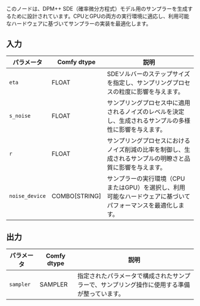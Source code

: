 
このノードは、DPM++ SDE（確率微分方程式）モデル用のサンプラーを生成するために設計されています。CPUとGPUの両方の実行環境に適応し、利用可能なハードウェアに基づいてサンプラーの実装を最適化します。

## 入力

| パラメータ      | Comfy dtype | 説明 |
|----------------|-------------|-------------|
| `eta`          | FLOAT       | SDEソルバーのステップサイズを指定し、サンプリングプロセスの粒度に影響を与えます。|
| `s_noise`      | FLOAT       | サンプリングプロセス中に適用されるノイズのレベルを決定し、生成されるサンプルの多様性に影響を与えます。|
| `r`            | FLOAT       | サンプリングプロセスにおけるノイズ削減の比率を制御し、生成されるサンプルの明瞭さと品質に影響を与えます。|
| `noise_device` | COMBO[STRING]| サンプラーの実行環境（CPUまたはGPU）を選択し、利用可能なハードウェアに基づいてパフォーマンスを最適化します。|

## 出力

| パラメータ    | Comfy dtype | 説明 |
|----------------|-------------|-------------|
| `sampler`    | SAMPLER     | 指定されたパラメータで構成されたサンプラーで、サンプリング操作に使用する準備が整っています。 |
